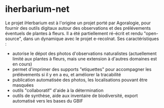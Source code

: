 # iherbarium-net

Le projet iHerbarium est à l'origine un projet porté par Agoralogie, pour fournir des outils digitaux autour des observations et des prélévements éventuels de plantes à fleurs.
Il a été partiellement ré-écrit et rendu "open-source", dans un dynamique avec le projet e-recolnat.
Ses caractéristiques : 
- autorise le dépot des photos d'observations naturalistes (actuellement limité aux plantes à fleurs, mais une extension à d'autres domaines est en cours)
- permet d'imprimer des supports "etiquettes" pour accompagner les prélévements si il y en a eu, et améliorer la tracabilité
- publication automatisée des photos, les localisations pouvant être masquées
- outils "collaboratif" d'aide à la détermination
- outils de synthèse, aide aux inventaire de biodiversité, export automatisé vers les bases du GBIF

